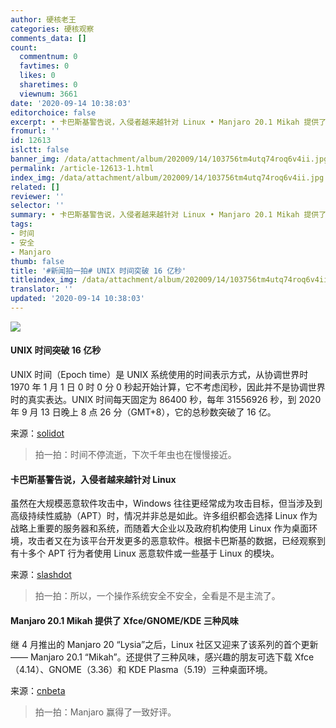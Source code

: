 ```yaml
---
author: 硬核老王
categories: 硬核观察
comments_data: []
count:
  commentnum: 0
  favtimes: 0
  likes: 0
  sharetimes: 0
  viewnum: 3661
date: '2020-09-14 10:38:03'
editorchoice: false
excerpt: • 卡巴斯基警告说，入侵者越来越针对 Linux • Manjaro 20.1 Mikah 提供了 Xfce/GNOME/KDE 三种风味
fromurl: ''
id: 12613
islctt: false
banner_img: /data/attachment/album/202009/14/103756tm4utq74roq6v4ii.jpg
permalink: /article-12613-1.html
index_img: /data/attachment/album/202009/14/103756tm4utq74roq6v4ii.jpg
related: []
reviewer: ''
selector: ''
summary: • 卡巴斯基警告说，入侵者越来越针对 Linux • Manjaro 20.1 Mikah 提供了 Xfce/GNOME/KDE 三种风味
tags:
- 时间
- 安全
- Manjaro
thumb: false
title: '#新闻拍一拍# UNIX 时间突破 16 亿秒'
titleindex_img: /data/attachment/album/202009/14/103756tm4utq74roq6v4ii.jpg
translator: ''
updated: '2020-09-14 10:38:03'
---
```


![](/data/attachment/album/202009/14/103756tm4utq74roq6v4ii.jpg)


#### UNIX 时间突破 16 亿秒


UNIX 时间（Epoch time）是 UNIX 系统使用的时间表示方式，从协调世界时 1970 年 1 月 1 日 0 时 0 分 0 秒起开始计算，它不考虑闰秒，因此并不是协调世界时的真实表达。UNIX 时间每天固定为 86400 秒，每年 31556926 秒，到 2020 年 9 月 13 日晚上 8 点 26 分（GMT+8），它的总秒数突破了 16 亿。


来源：[solidot](https://www.solidot.org/story?sid=65524)



> 
> 拍一拍：时间不停流逝，下次千年虫也在慢慢接近。
> 
> 
> 


#### 卡巴斯基警告说，入侵者越来越针对 Linux


虽然在大规模恶意软件攻击中，Windows 往往更经常成为攻击目标，但当涉及到高级持续性威胁（APT）时，情况并非总是如此。许多组织都会选择 Linux 作为战略上重要的服务器和系统，而随着大企业以及政府机构使用 Linux 作为桌面环境，攻击者又在为该平台开发更多的恶意软件。根据卡巴斯基的数据，已经观察到有十多个 APT 行为者使用 Linux 恶意软件或一些基于 Linux 的模块。


来源：[slashdot](https://linux.slashdot.org/story/20/09/13/1556233/kaspersky-warns-intruders-are-targeting-linux-workstations-and-servers)



> 
> 拍一拍：所以，一个操作系统安全不安全，全看是不是主流了。
> 
> 
> 


#### Manjaro 20.1 Mikah 提供了 Xfce/GNOME/KDE 三种风味


继 4 月推出的 Manjaro 20 “Lysia”之后，Linux 社区又迎来了该系列的首个更新 —— Manjaro 20.1 “Mikah”。还提供了三种风味，感兴趣的朋友可选下载 Xfce（4.14）、GNOME（3.36）和 KDE Plasma（5.19）三种桌面环境。


来源：[cnbeta](https://www.cnbeta.com/articles/tech/1028493.htm)



> 
> 拍一拍：Manjaro 赢得了一致好评。
> 
> 
>